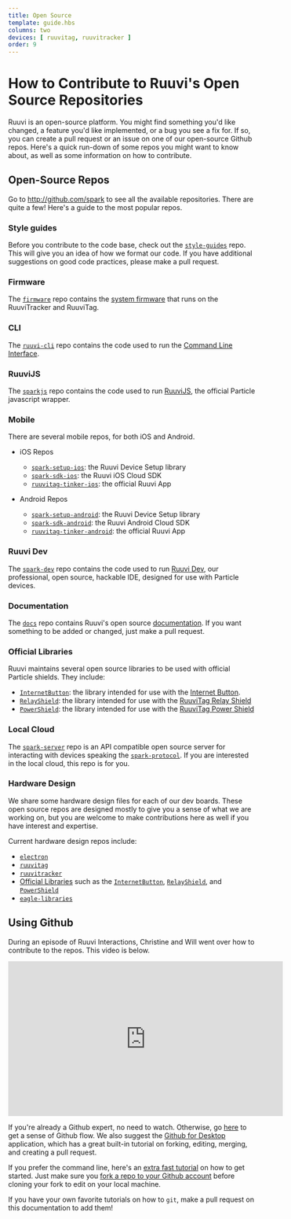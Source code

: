 ```yaml
---
title: Open Source
template: guide.hbs
columns: two
devices: [ ruuvitag, ruuvitracker ]
order: 9
---
```


# How to Contribute to Ruuvi's Open Source Repositories

Ruuvi is an open-source platform. You might find something you'd like changed, a feature you'd like implemented, or a bug you see a fix for. If so, you can create a pull request or an issue on one of our open-source Github repos. Here's a quick run-down of some repos you might want to know about, as well as some information on how to contribute.

## Open-Source Repos

Go to http://github.com/spark to see all the available repositories. There are quite a few! Here's a guide to the most popular repos.


### Style guides

Before you contribute to the code base, check out the [`style-guides`](https://github.com/spark/style-guides) repo. This will give you an idea of how we format our code. If you have additional suggestions on good code practices, please make a pull request.


### Firmware

The [`firmware`](https://github.com/spark/firmware) repo contains the [system firmware](/reference/firmware) that runs on the RuuviTracker and RuuviTag.


### CLI

The [`ruuvi-cli`](https://github.com/spark/particle-cli) repo contains the code used to run the [Command Line Interface](/guide/tools-and-features/cli).


### RuuviJS

The [`sparkjs`](https://github.com/spark/sparkjs) repo contains the code used to run [RuuviJS](/reference/javascript), the official Particle javascript wrapper.


### Mobile

There are several mobile repos, for both iOS and Android.

- iOS Repos
   - [`spark-setup-ios`](https://github.com/spark/spark-setup-ios): the Ruuvi Device Setup library
   - [`spark-sdk-ios`](https://github.com/spark/spark-sdk-ios): the Ruuvi iOS Cloud SDK
   - [`ruuvitag-tinker-ios`](https://github.com/spark/photon-tinker-ios): the official Ruuvi App

- Android Repos
   - [`spark-setup-android`](https://github.com/spark/spark-setup-android): the Ruuvi Device Setup library
   - [`spark-sdk-android`](https://github.com/spark/spark-sdk-android): the Ruuvi Android Cloud SDK
   - [`ruuvitag-tinker-android`](https://github.com/spark/photon-tinker-android): the official Ruuvi App


### Ruuvi Dev

The [`spark-dev`](https://github.com/spark/spark-dev) repo contains the code used to run [Ruuvi Dev](/guide/tools-and-features/dev), our professional, open source, hackable IDE, designed for use with Particle devices.


### Documentation

The [`docs`](https://github.com/spark/docs) repo contains Ruuvi's open source [documentation](/guide/getting-started/intro). If you want something to be added or changed, just make a pull request.


### Official Libraries

Ruuvi maintains several open source libraries to be used with official Particle shields. They include:

- [`InternetButton`](https://github.com/spark/InternetButton): the library intended for use with the [Internet Button](/datasheets/ruuvitag-shields/#internet-button).
- [`RelayShield`](https://github.com/spark/RelayShield): the library intended for use with the [RuuviTag Relay Shield](/datasheets/ruuvitag-shields/#relay-shield)
- [`PowerShield`](https://github.com/spark/PowerShield): the library intended for use with the [RuuviTag Power Shield](/datasheets/ruuvitag-shields/#power-shield)


### Local Cloud

The [`spark-server`](https://github.com/spark/spark-server) repo is an API compatible open source server for interacting with devices speaking the [`spark-protocol`](https://github.com/spark/spark-protocol). If you are interested in the local cloud, this repo is for you.


### Hardware Design

We share some hardware design files for each of our dev boards. These open source repos are designed mostly to give you a sense of what we are working on, but you are welcome to make contributions here as well if you have interest and expertise.

Current hardware design repos include:
- [`electron`](https://github.com/spark/electron) 
- [`ruuvitag`](https://github.com/spark/photon) 
- [`ruuvitracker`](https://github.com/spark/ruuvitracker) 
- [Official Libraries](/guide/getting-started/contributing/ruuvitag/#official-libraries) such as the [`InternetButton`](https://github.com/spark/InternetButton), [`RelayShield`](https://github.com/spark/RelayShield), and [`PowerShield`](https://github.com/spark/PowerShield)
- [`eagle-libraries`](https://github.com/spark/eagle-libraries)


## Using Github

During an episode of Ruuvi Interactions, Christine and Will went over how to contribute to the repos. This video is below.

<iframe width="560" height="315" src="https://www.youtube.com/embed/JnI2VjXEAiU?t=17m11s" frameborder="0" allowfullscreen></iframe>

If you're already a Github expert, no need to watch. Otherwise, go [here](https://guides.github.com/introduction/flow/index.html) to get a sense of Github flow. We also suggest the [Github for Desktop](https://desktop.github.com/) application, which has a great built-in tutorial on forking, editing, merging, and creating a pull request.

If you prefer the command line, here's an [extra fast tutorial](http://rogerdudler.github.io/git-guide/) on how to get started. Just make sure you [fork a repo to your Github account](https://help.github.com/articles/fork-a-repo/) before cloning your fork to edit on your local machine.

If you have your own favorite tutorials on how to `git`, make a pull request on this documentation to add them!
